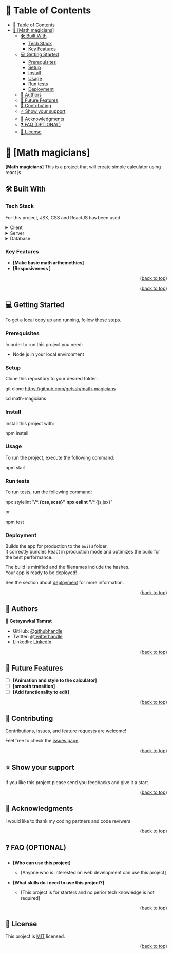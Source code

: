 <a name="readme-top"></a>

# 📗 Table of Contents

- [📗 Table of Contents](#-table-of-contents)
- [📖 \[Math magicians\] ](#-math-magicians-)
  - [🛠 Built With ](#-built-with-)
    - [Tech Stack ](#tech-stack-)
    - [Key Features ](#key-features-)
  - [💻 Getting Started ](#-getting-started-)
    - [Prerequisites](#prerequisites)
    - [Setup](#setup)
    - [Install](#install)
    - [Usage](#usage)
    - [Run tests](#run-tests)
    - [Deployment](#deployment)
  - [👥 Authors ](#-authors-)
  - [🔭 Future Features ](#-future-features-)
  - [🤝 Contributing ](#-contributing-)
  - [⭐️ Show your support ](#️-show-your-support-)
  - [🙏 Acknowledgments ](#-acknowledgments-)
  - [❓ FAQ (OPTIONAL) ](#-faq-optional-)
  - [📝 License ](#-license-)

<!-- PROJECT DESCRIPTION -->

# 📖 [Math magicians] <a name="about-project"></a>

**[Math magicians]** This is a project that will create simple calculator using react js

## 🛠 Built With <a name="built-with"></a>

### Tech Stack <a name="tech-stack"></a>

For this project, JSX, CSS and ReactJS has been used

<details>
  <summary>Client</summary>
  <ul>
    <li>HTML</li>
    <li>CSS</li>
    <li><a href="https://reactjs.org/">React.js</a></li>
  </ul>
</details>

<details>
  <summary>Server</summary>
  <ul>
    <li><a href="https://expressjs.com/">Express.js</a></li>
  </ul>
</details>

<details>
<summary>Database</summary>
  <ul>
    <li><a href="https://www.postgresql.org/">PostgreSQL</a></li>
  </ul>
</details>

<!-- Features -->

### Key Features <a name="key-features"></a>

- **[Make basic math arthemethics]**
- **[Resposiveness ]**

<p align="right">(<a href="#readme-top">back to top</a>)</p>

<!-- LIVE DEMO -->

<!-- ## 🚀 Live Demo <a name="live-demo"></a>

- Coming Soon -->

<p align="right">(<a href="#readme-top">back to top</a>)</p>

<!-- GETTING STARTED -->

## 💻 Getting Started <a name="getting-started"></a>

To get a local copy up and running, follow these steps.

### Prerequisites

In order to run this project you need:

- Node js in your local environment

### Setup

Clone this repository to your desired folder:

git clone https://github.com/getssh/math-magicians

cd math-magicians

### Install

Install this project with:

npm install

### Usage

To run the project, execute the following command:

npm start

### Run tests

To run tests, run the following command:

npx stylelint "**/*.{css,scss}"
npx eslint "**/*.{js,jsx}"

or

npm test

### Deployment

Builds the app for production to the `build` folder.\
It correctly bundles React in production mode and optimizes the build for the best performance.

The build is minified and the filenames include the hashes.\
Your app is ready to be deployed!

See the section about [deployment](https://facebook.github.io/create-react-app/docs/deployment) for more information.


<p align="right">(<a href="#readme-top">back to top</a>)</p>

<!-- AUTHORS -->

## 👥 Authors <a name="authors"></a>

👤 **Getayawkal Tamrat**

- GitHub: [@githubhandle](https://github.com/getssh)
- Twitter: [@twitterhandle](https://twitter.com/GetayawkalT)
- LinkedIn: [LinkedIn](https://www.linkedin.com/in/getayawkal-tamrat/)


<p align="right">(<a href="#readme-top">back to top</a>)</p>

<!-- FUTURE FEATURES -->

## 🔭 Future Features <a name="future-features"></a>

- [ ] **[Animation and style to the calculator]**
- [ ] **[smooth transition]**
- [ ] **[Add functionality to edit]**

<p align="right">(<a href="#readme-top">back to top</a>)</p>

<!-- CONTRIBUTING -->

## 🤝 Contributing <a name="contributing"></a>

Contributions, issues, and feature requests are welcome!

Feel free to check the [issues page](https://github.com/getssh/math-magicians/issues).

<p align="right">(<a href="#readme-top">back to top</a>)</p>

<!-- SUPPORT -->

## ⭐️ Show your support <a name="support"></a>

If you like this project please send you feedbacks and give it a start

<p align="right">(<a href="#readme-top">back to top</a>)</p>

<!-- ACKNOWLEDGEMENTS -->

## 🙏 Acknowledgments <a name="acknowledgements"></a>

I would like to thank my coding partners and code reviwers

<p align="right">(<a href="#readme-top">back to top</a>)</p>

<!-- FAQ (optional) -->

## ❓ FAQ (OPTIONAL) <a name="faq"></a>

- **[Who can use this project]**

  - [Anyone who is interested on web development can use this project]

- **[What skills do i need to use this project?]**

  - [This project is for starters and no perior tech knowledge is not required]

<p align="right">(<a href="#readme-top">back to top</a>)</p>

<!-- LICENSE -->

## 📝 License <a name="license"></a>

This project is [MIT](./MIT.md) licensed.

<p align="right">(<a href="#readme-top">back to top</a>)</p>
